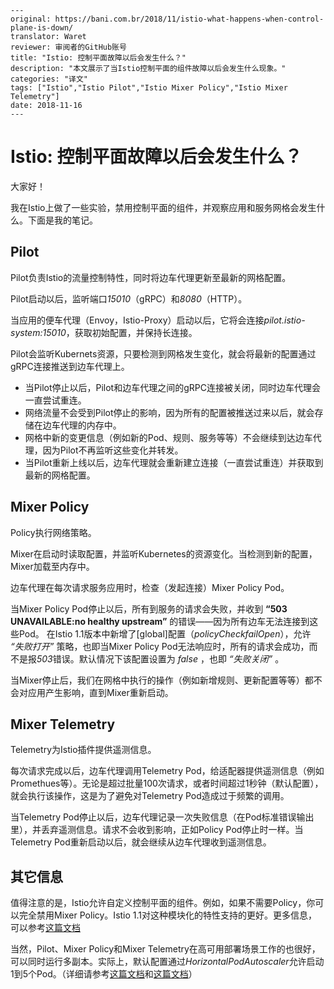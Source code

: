 ```raw
---
original: https://bani.com.br/2018/11/istio-what-happens-when-control-plane-is-down/
translator: Waret
reviewer: 审阅者的GitHub账号
title: "Istio: 控制平面故障以后会发生什么？"
description: "本文展示了当Istio控制平面的组件故障以后会发生什么现象。"
categories: "译文"
tags: ["Istio","Istio Pilot","Istio Mixer Policy","Istio Mixer Telemetry"]
date: 2018-11-16
---
```

# Istio: 控制平面故障以后会发生什么？

大家好！

我在Istio上做了一些实验，禁用控制平面的组件，并观察应用和服务网格会发生什么。下面是我的笔记。

## Pilot

Pilot负责Istio的流量控制特性，同时将边车代理更新至最新的网格配置。

Pilot启动以后，监听端口*15010*（gRPC）和*8080*（HTTP）。

当应用的便车代理（Envoy，Istio-Proxy）启动以后，它将会连接*pilot.istio-system:15010*，获取初始配置，并保持长连接。

Pilot会监听Kubernets资源，只要检测到网格发生变化，就会将最新的配置通过gRPC连接推送到边车代理上。

- 当Pilot停止以后，Pilot和边车代理之间的gRPC连接被关闭，同时边车代理会一直尝试重连。
- 网络流量不会受到Pilot停止的影响，因为所有的配置被推送过来以后，就会存储在边车代理的内存中。
- 网格中新的变更信息（例如新的Pod、规则、服务等等）不会继续到达边车代理，因为Pilot不再监听这些变化并转发。
- 当Pilot重新上线以后，边车代理就会重新建立连接（一直尝试重连）并获取到最新的网格配置。

## Mixer Policy

Policy执行网络策略。

Mixer在启动时读取配置，并监听Kubernetes的资源变化。当检测到新的配置，Mixer加载至内存中。

边车代理在每次请求服务应用时，检查（发起连接）Mixer Policy Pod。

当Mixer Policy Pod停止以后，所有到服务的请求会失败，并收到 **“503 UNAVAILABLE:no healthy upstream”** 的错误——因为所有边车无法连接到这些Pod。
在Istio 1.1版本中新增了[global]配置（*policyCheckfailOpen*），允许 *“失败打开”* 策略，也即当Mixer Policy Pod无法响应时，所有的请求会成功，而不是报*503*错误。默认情况下该配置设置为 *false* ，也即 *“失败关闭”* 。

当Mixer停止后，我们在网格中执行的操作（例如新增规则、更新配置等等）都不会对应用产生影响，直到Mixer重新启动。

## Mixer Telemetry

Telemetry为Istio插件提供遥测信息。

每次请求完成以后，边车代理调用Telemetry Pod，给适配器提供遥测信息（例如Promethues等）。无论是超过批量100次请求，或者时间超过1秒钟（默认配置），就会执行该操作，这是为了避免对Telemetry Pod造成过于频繁的调用。

当Telemetry Pod停止以后，边车代理记录一次失败信息（在Pod标准错误输出里），并丢弃遥测信息。请求不会收到影响，正如Policy Pod停止时一样。当Telemetry Pod重新启动以后，就会继续从边车代理收到遥测信息。

## 其它信息

值得注意的是，Istio允许自定义控制平面的组件。例如，如果不需要Policy，你可以完全禁用Mixer Policy。Istio 1.1对这种模块化的特性支持的更好。更多信息，可以参考[这篇文档](https://istio.io/docs/setup/kubernetes/minimal-install/)

当然，Pilot、Mixer Policy和Mixer Telemetry在高可用部署场景工作的也很好，可以同时运行多副本。实际上，默认配置通过*HorizontalPodAutoscaler*允许启动1到5个Pod。（详细请参考[这篇文档](https://github.com/istio/istio/blob/release-1.1/install/kubernetes/helm/subcharts/mixer/templates/autoscale.yaml#L15)和[这篇文档](https://github.com/istio/istio/blob/release-1.1/install/kubernetes/helm/subcharts/mixer/values.yaml#L14)）
